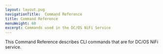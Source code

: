```yaml
---
layout: layout.pug
navigationTitle:  Command Reference
title: Command Reference
menuWeight: 60
excerpt: Commands used in the DC/OS NiFi Service
---
```


This Command Reference describes CLI commands that are for DC/OS NiFi service.
